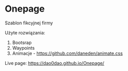# Onepage

Szablon fikcyjnej firmy

Użyte rozwiązania:
1. Bootsrap
2. Waypoints
3. Animacje - https://github.com/daneden/animate.css

Live page: https://dao0dao.github.io/Onepage/
